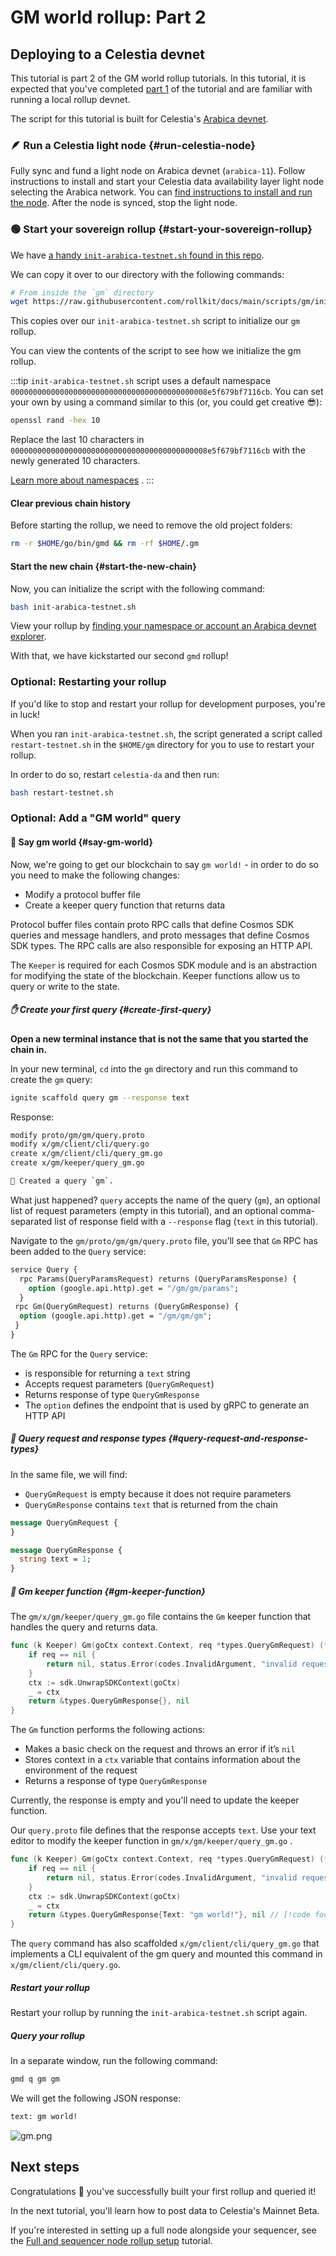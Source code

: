 # GM world rollup: Part 2

## Deploying to a Celestia devnet

This tutorial is part 2 of the GM world rollup tutorials. In this tutorial,
it is expected that you've completed [part 1](./gm-world.md) of
the tutorial and are familiar with running a local rollup devnet.

The script for this tutorial is built for Celestia's
[Arabica devnet](https://docs.celestia.org/nodes/arabica-devnet).

### 🪶 Run a Celestia light node {#run-celestia-node}

Fully sync and fund a light node
on Arabica devnet (`arabica-11`).
Follow instructions to install and start your Celestia data availability
layer light node selecting the Arabica network. You can
[find instructions to install and run the node](https://docs.celestia.org/nodes/light-node).
After the node is synced, stop the light node.

### 🟢 Start your sovereign rollup {#start-your-sovereign-rollup}

We have
[a handy `init-arabica-testnet.sh` found in this repo](https://github.com/rollkit/docs/tree/main/scripts/gm).

We can copy it over to our directory with the following commands:

<!-- markdownlint-disable MD013 -->
```bash
# From inside the `gm` directory
wget https://raw.githubusercontent.com/rollkit/docs/main/scripts/gm/init-arabica-testnet.sh
```
<!-- markdownlint-enable MD013 -->

This copies over our `init-arabica-testnet.sh` script to initialize our
`gm` rollup.

You can view the contents of the script to see how we
initialize the gm rollup.

:::tip
`init-arabica-testnet.sh` script uses a default namespace `00000000000000000000000000000000000000000008e5f679bf7116cb`. You can set your own by using a command
similar to this (or, you could get creative 😎):

```bash
openssl rand -hex 10
```
Replace the last 10 characters in `00000000000000000000000000000000000000000008e5f679bf7116cb` with the newly generated 10 characters. 

[Learn more about namespaces](https://celestiaorg.github.io/celestia-app/specs/namespace.html)
.
:::

#### Clear previous chain history

Before starting the rollup, we need to remove the old project folders:

```bash
rm -r $HOME/go/bin/gmd && rm -rf $HOME/.gm
```

#### Start the new chain {#start-the-new-chain}

Now, you can initialize the script with the following command:

```bash
bash init-arabica-testnet.sh
```

View your rollup by
[finding your namespace or account an Arabica devnet explorer](https://docs.celestia.org/nodes/arabica-devnet#explorers).

With that, we have kickstarted our second `gmd` rollup!

### Optional: Restarting your rollup

If you'd like to stop and restart your rollup for development purposes,
you're in luck!

When you ran `init-arabica-testnet.sh`, the script generated a script called
`restart-testnet.sh` in the `$HOME/gm` directory for you to use to
restart your rollup.

In order to do so, restart `celestia-da` and then run:

```bash
bash restart-testnet.sh
```

### Optional: Add a "GM world" query

#### 💬 Say gm world {#say-gm-world}

Now, we're going to get our blockchain to say `gm world!` - in order to do so
you need to make the following changes:

* Modify a protocol buffer file
* Create a keeper query function that returns data

Protocol buffer files contain proto RPC calls that define Cosmos SDK queries
and message handlers, and proto messages that define Cosmos SDK types. The RPC
calls are also responsible for exposing an HTTP API.

The `Keeper` is required for each Cosmos SDK module and is an abstraction for
modifying the state of the blockchain. Keeper functions allow us to query or
write to the state.

##### ✋ Create your first query {#create-first-query}

**Open a new terminal instance that is not the
same that you started the chain in.**

In your new terminal, `cd` into the `gm` directory and run this command
to create the `gm` query:

```bash
ignite scaffold query gm --response text
```

Response:

```bash
modify proto/gm/gm/query.proto
modify x/gm/client/cli/query.go
create x/gm/client/cli/query_gm.go
create x/gm/keeper/query_gm.go

🎉 Created a query `gm`.
```

What just happened? `query` accepts the name of the query (`gm`), an optional
list of request parameters (empty in this tutorial), and an optional
comma-separated list of response field with a `--response` flag (`text` in this
tutorial).

Navigate to the `gm/proto/gm/gm/query.proto` file, you’ll see that `Gm` RPC has
been added to the `Query` service:

```proto title="gm/proto/gm/gm/query.proto"
service Query {
  rpc Params(QueryParamsRequest) returns (QueryParamsResponse) {
    option (google.api.http).get = "/gm/gm/params";
  }
 rpc Gm(QueryGmRequest) returns (QueryGmResponse) {
  option (google.api.http).get = "/gm/gm/gm";
 }
}
```

The `Gm` RPC for the `Query` service:

* is responsible for returning a `text` string
* Accepts request parameters (`QueryGmRequest`)
* Returns response of type `QueryGmResponse`
* The `option` defines the endpoint that is used by gRPC to generate an HTTP API

##### 📨 Query request and response types {#query-request-and-response-types}

In the same file, we will find:

* `QueryGmRequest` is empty because it does not require parameters
* `QueryGmResponse` contains `text` that is returned from the chain

```proto title="gm/proto/gm/gm/query.proto"
message QueryGmRequest {
}

message QueryGmResponse {
  string text = 1;
}
```

##### 👋 Gm keeper function {#gm-keeper-function}

The `gm/x/gm/keeper/query_gm.go` file contains the `Gm` keeper function that
handles the query and returns data.

<!-- markdownlint-disable MD013 -->
<!-- markdownlint-disable MD010 -->
```go title="gm/x/gm/keeper/query_gm.go"
func (k Keeper) Gm(goCtx context.Context, req *types.QueryGmRequest) (*types.QueryGmResponse, error) {
	if req == nil {
		return nil, status.Error(codes.InvalidArgument, "invalid request")
	}
	ctx := sdk.UnwrapSDKContext(goCtx)
	_ = ctx
	return &types.QueryGmResponse{}, nil
}
```
<!-- markdownlint-enable MD010 -->
<!-- markdownlint-enable MD013 -->

The `Gm` function performs the following actions:

* Makes a basic check on the request and throws an error if it’s `nil`
* Stores context in a `ctx` variable that contains information about the
environment of the request
* Returns a response of type `QueryGmResponse`

Currently, the response is empty and you'll need to update the keeper function.

Our `query.proto` file defines that the response accepts `text`. Use your text
editor to modify the keeper function in `gm/x/gm/keeper/query_gm.go` .

<!-- markdownlint-disable MD013 -->
<!-- markdownlint-disable MD010 -->
```go title="gm/x/gm/keeper/query_gm.go"
func (k Keeper) Gm(goCtx context.Context, req *types.QueryGmRequest) (*types.QueryGmResponse, error) {
	if req == nil {
		return nil, status.Error(codes.InvalidArgument, "invalid request")
	}
	ctx := sdk.UnwrapSDKContext(goCtx)
	_ = ctx
	return &types.QueryGmResponse{Text: "gm world!"}, nil // [!code focus]
}
```
<!-- markdownlint-enable MD010 -->
<!-- markdownlint-enable MD013 -->

The `query` command has also scaffolded
`x/gm/client/cli/query_gm.go` that
implements a CLI equivalent of the gm query and mounted this command in
`x/gm/client/cli/query.go`.

##### Restart your rollup

Restart your rollup by running the `init-arabica-testnet.sh` script again.

##### Query your rollup

In a separate window, run the following command:

```bash
gmd q gm gm
```

We will get the following JSON response:

```bash
text: gm world!
```

![gm.png](/gm/gm.png)

## Next steps

Congratulations 🎉 you've successfully built your first rollup and queried it!

In the next tutorial, you'll learn how to post data to Celestia's
Mainnet Beta.

If you're interested in setting up a full node alongside your sequencer,
see the [Full and sequencer node rollup setup](./full-and-sequencer-node) tutorial.
